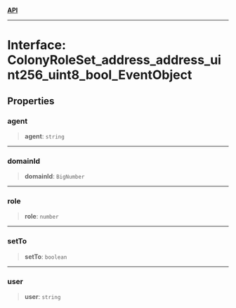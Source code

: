 [**API**](../../../README.md)

***

# Interface: ColonyRoleSet\_address\_address\_uint256\_uint8\_bool\_EventObject

## Properties

### agent

> **agent**: `string`

***

### domainId

> **domainId**: `BigNumber`

***

### role

> **role**: `number`

***

### setTo

> **setTo**: `boolean`

***

### user

> **user**: `string`
